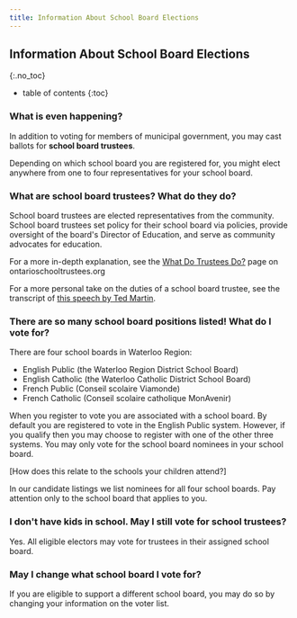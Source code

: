 ```yaml
---
title: Information About School Board Elections
---
```


Information About School Board Elections
----------------------------------------
{:.no_toc}

* table of contents
{:toc}

### What is even happening?

In addition to voting for members of municipal government, you may
cast ballots for **school board trustees**. 

Depending on which school board you are registered for, you might
elect anywhere from one to four representatives for your school board. 


### What are school board trustees? What do they do?

School board trustees are elected representatives from the community. 
School board trustees set
policy for their school board via policies, provide oversight of the
board's Director of Education, and serve as community advocates for
education. 

For a more in-depth explanation, see the [What Do Trustees
Do?](http://elections.ontarioschooltrustees.org/WhatDoTrusteesDo/SchoolBoardTrustees.aspx)
page on ontarioschooltrustees.org

For a more personal take on the duties of a school board trustee, see
the transcript of [this speech by Ted
Martin](./ted-martin-on-being-a-trustee).


### There are so many school board positions listed! What do I vote for?

There are four school boards in Waterloo Region: 

- English Public (the Waterloo Region District School Board)
- English Catholic (the Waterloo Catholic District School Board)
- French Public (Conseil scolaire Viamonde)
- French Catholic (Conseil scolaire catholique MonAvenir)

When you register to vote you are associated with a school board. By
default you are registered to vote in the English Public system.
However, if you qualify then you may choose to register with one of
the other three systems. You may only vote for the school board
nominees in your school board. 

[How does this relate to the schools your children attend?]

In our candidate listings we list nominees for all four school boards.
Pay attention only to the school board that applies to you.


### I don't have kids in school. May I still vote for school trustees?

Yes. All eligible electors may vote for trustees in their assigned
school board. 


### May I change what school board I vote for?

If you are eligible to support a different school board, you may do so
by changing your information on the voter list.
